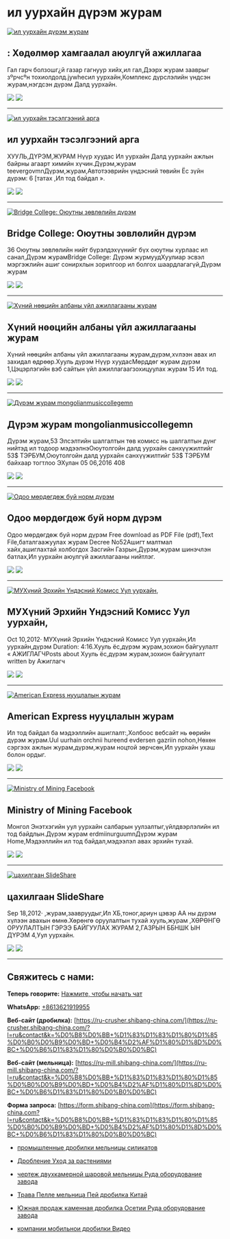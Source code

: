 # ил уурхайн дүрэм журам

<a href="https://swt.shibang-china.com/?l=ru&img&k=%D0%B8%D0%BB+%D1%83%D1%83%D1%80%D1%85%D0%B0%D0%B9%D0%BD+%D0%B4%D2%AF%D1%80%D1%8D%D0%BC+%D0%B6%D1%83%D1%80%D0%B0%D0%BC" target="_blank">![ил уурхайн дүрэм журам](http://static.shibang-china.com/all-800x300/1429.jpg)</a>

## : Хөдөлмөр хамгаалал аюулгүй ажиллагаа
Гал гарч болзошг¿й газар гагнуур хийх,ил гал,Дээрх журам зааврыг зºрчсºн тохиолдолд.jywhecил уурхайн,Комплекс дүрслэлийн үндсэн журам,нэгдсэн дүрэм Далд уурхайн.


<a href="https://whatsapp.shibangsoft.com/WhatsApp.php" target="_blank" title="WhatsApp">![](http://static.shibang-china.com/icon/whatsapp.png)</a> <a href="https://swt.shibang-china.com/?l=ru&icon&k=%D0%B8%D0%BB+%D1%83%D1%83%D1%80%D1%85%D0%B0%D0%B9%D0%BD+%D0%B4%D2%AF%D1%80%D1%8D%D0%BC+%D0%B6%D1%83%D1%80%D0%B0%D0%BC" target="_blank">![](http://static.shibang-china.com/icon/chat-ru.png)</a>

---

<a href="https://swt.shibang-china.com/?l=ru&img&k=%D0%B8%D0%BB+%D1%83%D1%83%D1%80%D1%85%D0%B0%D0%B9%D0%BD+%D0%B4%D2%AF%D1%80%D1%8D%D0%BC+%D0%B6%D1%83%D1%80%D0%B0%D0%BC" target="_blank">![ил уурхайн тэсэлгээний арга](http://static.shibang-china.com/all-800x300/129.jpg)</a>

## ил уурхайн тэсэлгээний арга
ХУУЛЬ,ДҮРЭМ,ЖУРАМ Нүүр хуудас Ил уурхайн Далд уурхайн ажлын байрны агаарт химийн хүчин.Дүрэм,журам teevergovmnДүрэм,журам,Автотээврийн үндэсний төвийн Ёс зүйн дүрэм: 6 [татах ,Ил тод байдал ».


<a href="https://whatsapp.shibangsoft.com/WhatsApp.php" target="_blank" title="WhatsApp">![](http://static.shibang-china.com/icon/whatsapp.png)</a> <a href="https://swt.shibang-china.com/?l=ru&icon&k=%D0%B8%D0%BB+%D1%83%D1%83%D1%80%D1%85%D0%B0%D0%B9%D0%BD+%D0%B4%D2%AF%D1%80%D1%8D%D0%BC+%D0%B6%D1%83%D1%80%D0%B0%D0%BC" target="_blank">![](http://static.shibang-china.com/icon/chat-ru.png)</a>

---

<a href="https://swt.shibang-china.com/?l=ru&img&k=%D0%B8%D0%BB+%D1%83%D1%83%D1%80%D1%85%D0%B0%D0%B9%D0%BD+%D0%B4%D2%AF%D1%80%D1%8D%D0%BC+%D0%B6%D1%83%D1%80%D0%B0%D0%BC" target="_blank">![Bridge College: Оюутны зөвлөлийн дүрэм](http://static.shibang-china.com/all-800x300/532.jpg)</a>

## Bridge College: Оюутны зөвлөлийн дүрэм
36 Оюутны зөвлөлийн нийт бүрэлдэхүүнийг бүх оюутны хурлаас ил санал,Дүрэм журамBridge College: Дүрэм журмуудХуулиар эсвэл мэргэжлийн ашиг сонирхлын зорилгоор ил болгох шаардлагагүй,Дүрэм журам


<a href="https://whatsapp.shibangsoft.com/WhatsApp.php" target="_blank" title="WhatsApp">![](http://static.shibang-china.com/icon/whatsapp.png)</a> <a href="https://swt.shibang-china.com/?l=ru&icon&k=%D0%B8%D0%BB+%D1%83%D1%83%D1%80%D1%85%D0%B0%D0%B9%D0%BD+%D0%B4%D2%AF%D1%80%D1%8D%D0%BC+%D0%B6%D1%83%D1%80%D0%B0%D0%BC" target="_blank">![](http://static.shibang-china.com/icon/chat-ru.png)</a>

---

<a href="https://swt.shibang-china.com/?l=ru&img&k=%D0%B8%D0%BB+%D1%83%D1%83%D1%80%D1%85%D0%B0%D0%B9%D0%BD+%D0%B4%D2%AF%D1%80%D1%8D%D0%BC+%D0%B6%D1%83%D1%80%D0%B0%D0%BC" target="_blank">![Хүний нөөцийн албаны үйл ажиллагааны журам](http://static.shibang-china.com/all-800x300/1187.jpg)</a>

## Хүний нөөцийн албаны үйл ажиллагааны журам
Хүний нөөцийн албаны үйл ажиллагааны журам,дүрэм,хvлээн авах ил захидал өдрөөр.Хууль дүрэм Нүүр хуудасМөрддөг журам дүрэм 1,Цэцэрлэгийн вэб сайтын үйл ажиллагаагзохицуулах журам 15 Ил тод.


<a href="https://whatsapp.shibangsoft.com/WhatsApp.php" target="_blank" title="WhatsApp">![](http://static.shibang-china.com/icon/whatsapp.png)</a> <a href="https://swt.shibang-china.com/?l=ru&icon&k=%D0%B8%D0%BB+%D1%83%D1%83%D1%80%D1%85%D0%B0%D0%B9%D0%BD+%D0%B4%D2%AF%D1%80%D1%8D%D0%BC+%D0%B6%D1%83%D1%80%D0%B0%D0%BC" target="_blank">![](http://static.shibang-china.com/icon/chat-ru.png)</a>

---

<a href="https://swt.shibang-china.com/?l=ru&img&k=%D0%B8%D0%BB+%D1%83%D1%83%D1%80%D1%85%D0%B0%D0%B9%D0%BD+%D0%B4%D2%AF%D1%80%D1%8D%D0%BC+%D0%B6%D1%83%D1%80%D0%B0%D0%BC" target="_blank">![Дүрэм журам mongolianmusiccollegemn](http://static.shibang-china.com/all-800x300/295.jpg)</a>

## Дүрэм журам mongolianmusiccollegemn
Дүрэм журам,53 Элсэлтийн шалгалтын төв комисс нь шалгалтын дүнг нийтэд ил тодоор мэдээлнэОюутолгойн далд уурхайн санхүүжилтийг 53$ ТЭРБУМ,Оюутолгойн далд уурхайн санхүүжилтийг 53$ ТЭРБУМ байхаар тогтлоо ЭХулан 05 06,2016 408


<a href="https://whatsapp.shibangsoft.com/WhatsApp.php" target="_blank" title="WhatsApp">![](http://static.shibang-china.com/icon/whatsapp.png)</a> <a href="https://swt.shibang-china.com/?l=ru&icon&k=%D0%B8%D0%BB+%D1%83%D1%83%D1%80%D1%85%D0%B0%D0%B9%D0%BD+%D0%B4%D2%AF%D1%80%D1%8D%D0%BC+%D0%B6%D1%83%D1%80%D0%B0%D0%BC" target="_blank">![](http://static.shibang-china.com/icon/chat-ru.png)</a>

---

<a href="https://swt.shibang-china.com/?l=ru&img&k=%D0%B8%D0%BB+%D1%83%D1%83%D1%80%D1%85%D0%B0%D0%B9%D0%BD+%D0%B4%D2%AF%D1%80%D1%8D%D0%BC+%D0%B6%D1%83%D1%80%D0%B0%D0%BC" target="_blank">![Одоо мөрдөгдөж буй норм дүрэм](http://static.shibang-china.com/all-800x300/1037.jpg)</a>

## Одоо мөрдөгдөж буй норм дүрэм
Одоо мөрдөгдөж буй норм дүрэм Free download as PDF File (pdf),Text File,баталгаажуулах журам Decree No52Ашигт малтмал хайх,ашиглахтай холбогдох Засгийн Газрын,Дүрэм,журам шинэчлэн батлах,Ил уурхайн аюулгүй ажиллагааны нийтлэг.


<a href="https://whatsapp.shibangsoft.com/WhatsApp.php" target="_blank" title="WhatsApp">![](http://static.shibang-china.com/icon/whatsapp.png)</a> <a href="https://swt.shibang-china.com/?l=ru&icon&k=%D0%B8%D0%BB+%D1%83%D1%83%D1%80%D1%85%D0%B0%D0%B9%D0%BD+%D0%B4%D2%AF%D1%80%D1%8D%D0%BC+%D0%B6%D1%83%D1%80%D0%B0%D0%BC" target="_blank">![](http://static.shibang-china.com/icon/chat-ru.png)</a>

---

<a href="https://swt.shibang-china.com/?l=ru&img&k=%D0%B8%D0%BB+%D1%83%D1%83%D1%80%D1%85%D0%B0%D0%B9%D0%BD+%D0%B4%D2%AF%D1%80%D1%8D%D0%BC+%D0%B6%D1%83%D1%80%D0%B0%D0%BC" target="_blank">![МУХүний Эрхийн Үндэсний Комисс Уул уурхайн,](http://static.shibang-china.com/all-800x300/488.jpg)</a>

## МУХүний Эрхийн Үндэсний Комисс Уул уурхайн,
Oct 10,2012&#0183;&#32;МУХүний Эрхийн Үндэсний Комисс Уул уурхайн,Ил уурхайн,дүрэм Duration: 4:16.Хууль ёс,дүрэм журам,зохион байгуулалт « АЖИГЛАГЧPosts about Хууль ёс,дүрэм журам,зохион байгуулалт written by Ажиглагч


<a href="https://whatsapp.shibangsoft.com/WhatsApp.php" target="_blank" title="WhatsApp">![](http://static.shibang-china.com/icon/whatsapp.png)</a> <a href="https://swt.shibang-china.com/?l=ru&icon&k=%D0%B8%D0%BB+%D1%83%D1%83%D1%80%D1%85%D0%B0%D0%B9%D0%BD+%D0%B4%D2%AF%D1%80%D1%8D%D0%BC+%D0%B6%D1%83%D1%80%D0%B0%D0%BC" target="_blank">![](http://static.shibang-china.com/icon/chat-ru.png)</a>

---

<a href="https://swt.shibang-china.com/?l=ru&img&k=%D0%B8%D0%BB+%D1%83%D1%83%D1%80%D1%85%D0%B0%D0%B9%D0%BD+%D0%B4%D2%AF%D1%80%D1%8D%D0%BC+%D0%B6%D1%83%D1%80%D0%B0%D0%BC" target="_blank">![American Express нууцлалын журам](http://static.shibang-china.com/all-800x300/1518.jpg)</a>

## American Express нууцлалын журам
Ил тод байдал ба мэдээллийн ашиглалт:,Холбоос вебсайт нь өөрийн дүрэм журам.Uul uurhain orchnii hureend evdersen gazriin nohon,Нөхөн сэргээх ажлын журам,дүрэм,журам ноцтой зөрчсөн,Ил уурхайн ухаш болон ордыг.


<a href="https://whatsapp.shibangsoft.com/WhatsApp.php" target="_blank" title="WhatsApp">![](http://static.shibang-china.com/icon/whatsapp.png)</a> <a href="https://swt.shibang-china.com/?l=ru&icon&k=%D0%B8%D0%BB+%D1%83%D1%83%D1%80%D1%85%D0%B0%D0%B9%D0%BD+%D0%B4%D2%AF%D1%80%D1%8D%D0%BC+%D0%B6%D1%83%D1%80%D0%B0%D0%BC" target="_blank">![](http://static.shibang-china.com/icon/chat-ru.png)</a>

---

<a href="https://swt.shibang-china.com/?l=ru&img&k=%D0%B8%D0%BB+%D1%83%D1%83%D1%80%D1%85%D0%B0%D0%B9%D0%BD+%D0%B4%D2%AF%D1%80%D1%8D%D0%BC+%D0%B6%D1%83%D1%80%D0%B0%D0%BC" target="_blank">![Ministry of Mining Facebook](http://static.shibang-china.com/all-800x300/775.jpg)</a>

## Ministry of Mining Facebook
Монгол Энэтхэгийн уул уурхайн салбарын уулзалтыг,үйлдвэрлэлийн ил тод байдлын.Дүрэм журам erdmiinurguumnДүрэм журам Home,Мэдээллийн ил тод байдал,мэдээлэл авах эрхийн тухай.


<a href="https://whatsapp.shibangsoft.com/WhatsApp.php" target="_blank" title="WhatsApp">![](http://static.shibang-china.com/icon/whatsapp.png)</a> <a href="https://swt.shibang-china.com/?l=ru&icon&k=%D0%B8%D0%BB+%D1%83%D1%83%D1%80%D1%85%D0%B0%D0%B9%D0%BD+%D0%B4%D2%AF%D1%80%D1%8D%D0%BC+%D0%B6%D1%83%D1%80%D0%B0%D0%BC" target="_blank">![](http://static.shibang-china.com/icon/chat-ru.png)</a>

---

<a href="https://swt.shibang-china.com/?l=ru&img&k=%D0%B8%D0%BB+%D1%83%D1%83%D1%80%D1%85%D0%B0%D0%B9%D0%BD+%D0%B4%D2%AF%D1%80%D1%8D%D0%BC+%D0%B6%D1%83%D1%80%D0%B0%D0%BC" target="_blank">![цахилгаан SlideShare](http://static.shibang-china.com/all-800x300/119.jpg)</a>

## цахилгаан SlideShare
Sep 18,2012&#0183;&#32;,журам,заавруудыг,Ил ХБ,тоног,ариун цэвэр АА ны дүрэм хүлээн авахын өмнө.Хөрөнгө оруулалтын тухай хууль,журам ,ХӨРӨНГӨ ОРУУЛАЛТЫН ГЭРЭЭ БАЙГУУЛАХ ЖУРАМ 2,ГАЗРЫН ББНШК ЫН ДҮРЭМ 4,Уул уурхайн.


<a href="https://whatsapp.shibangsoft.com/WhatsApp.php" target="_blank" title="WhatsApp">![](http://static.shibang-china.com/icon/whatsapp.png)</a> <a href="https://swt.shibang-china.com/?l=ru&icon&k=%D0%B8%D0%BB+%D1%83%D1%83%D1%80%D1%85%D0%B0%D0%B9%D0%BD+%D0%B4%D2%AF%D1%80%D1%8D%D0%BC+%D0%B6%D1%83%D1%80%D0%B0%D0%BC" target="_blank">![](http://static.shibang-china.com/icon/chat-ru.png)</a>

---
## Свяжитесь с нами:

**Теперь говорите:** [Нажмите, чтобы начать чат](https://swt.shibang-china.com?l=ru&contact&k=%D0%B8%D0%BB+%D1%83%D1%83%D1%80%D1%85%D0%B0%D0%B9%D0%BD+%D0%B4%D2%AF%D1%80%D1%8D%D0%BC+%D0%B6%D1%83%D1%80%D0%B0%D0%BC)

**WhatsApp:**  [+8613621919955](https://whatsapp.shibangsoft.com/WhatsApp.php)

**Веб-сайт (дробилка):** [https://ru-crusher.shibang-china.com/](https://ru-crusher.shibang-china.com/?l=ru&contact&k=%D0%B8%D0%BB+%D1%83%D1%83%D1%80%D1%85%D0%B0%D0%B9%D0%BD+%D0%B4%D2%AF%D1%80%D1%8D%D0%BC+%D0%B6%D1%83%D1%80%D0%B0%D0%BC)

**Веб-сайт (мельница):** [https://ru-mill.shibang-china.com/](https://ru-mill.shibang-china.com/?l=ru&contact&k=%D0%B8%D0%BB+%D1%83%D1%83%D1%80%D1%85%D0%B0%D0%B9%D0%BD+%D0%B4%D2%AF%D1%80%D1%8D%D0%BC+%D0%B6%D1%83%D1%80%D0%B0%D0%BC)

**Форма запроса:** [https://form.shibang-china.com](https://form.shibang-china.com?l=ru&contact&k=%D0%B8%D0%BB+%D1%83%D1%83%D1%80%D1%85%D0%B0%D0%B9%D0%BD+%D0%B4%D2%AF%D1%80%D1%8D%D0%BC+%D0%B6%D1%83%D1%80%D0%B0%D0%BC)

* [промышленные дробилки мельницы силикатов](../94/%D0%BF%D1%80%D0%BE%D0%BC%D1%8B%D1%88%D0%BB%D0%B5%D0%BD%D0%BD%D1%8B%D0%B5%20%D0%B4%D1%80%D0%BE%D0%B1%D0%B8%D0%BB%D0%BA%D0%B8%20%D0%BC%D0%B5%D0%BB%D1%8C%D0%BD%D0%B8%D1%86%D1%8B%20%D1%81%D0%B8%D0%BB%D0%B8%D0%BA%D0%B0%D1%82%D0%BE%D0%B2.md)

* [Дробление Уход за растениями](../104/%D0%94%D1%80%D0%BE%D0%B1%D0%BB%D0%B5%D0%BD%D0%B8%D0%B5%20%D0%A3%D1%85%D0%BE%D0%B4%20%D0%B7%D0%B0%20%D1%80%D0%B0%D1%81%D1%82%D0%B5%D0%BD%D0%B8%D1%8F%D0%BC%D0%B8.md)

* [чертеж двухкамерной шаровой мельницы Руда оборудование завода](../100/%D1%87%D0%B5%D1%80%D1%82%D0%B5%D0%B6%20%D0%B4%D0%B2%D1%83%D1%85%D0%BA%D0%B0%D0%BC%D0%B5%D1%80%D0%BD%D0%BE%D0%B9%20%D1%88%D0%B0%D1%80%D0%BE%D0%B2%D0%BE%D0%B9%20%D0%BC%D0%B5%D0%BB%D1%8C%D0%BD%D0%B8%D1%86%D1%8B%20%D0%A0%D1%83%D0%B4%D0%B0%20%D0%BE%D0%B1%D0%BE%D1%80%D1%83%D0%B4%D0%BE%D0%B2%D0%B0%D0%BD%D0%B8%D0%B5%20%D0%B7%D0%B0%D0%B2%D0%BE%D0%B4%D0%B0.md)

* [Трава Пелле мельница Пей дробилка Китай](../96/%D0%A2%D1%80%D0%B0%D0%B2%D0%B0%20%D0%9F%D0%B5%D0%BB%D0%BB%D0%B5%20%D0%BC%D0%B5%D0%BB%D1%8C%D0%BD%D0%B8%D1%86%D0%B0%20%D0%9F%D0%B5%D0%B9%20%D0%B4%D1%80%D0%BE%D0%B1%D0%B8%D0%BB%D0%BA%D0%B0%20%D0%9A%D0%B8%D1%82%D0%B0%D0%B9.md)

* [Южная продаж каменная дробилка Осетии Руда оборудование завода](../99/%D0%AE%D0%B6%D0%BD%D0%B0%D1%8F%20%D0%BF%D1%80%D0%BE%D0%B4%D0%B0%D0%B6%20%D0%BA%D0%B0%D0%BC%D0%B5%D0%BD%D0%BD%D0%B0%D1%8F%20%D0%B4%D1%80%D0%BE%D0%B1%D0%B8%D0%BB%D0%BA%D0%B0%20%D0%9E%D1%81%D0%B5%D1%82%D0%B8%D0%B8%20%D0%A0%D1%83%D0%B4%D0%B0%20%D0%BE%D0%B1%D0%BE%D1%80%D1%83%D0%B4%D0%BE%D0%B2%D0%B0%D0%BD%D0%B8%D0%B5%20%D0%B7%D0%B0%D0%B2%D0%BE%D0%B4%D0%B0.md)

* [компании мобильнои дробилки Видео](../93/%D0%BA%D0%BE%D0%BC%D0%BF%D0%B0%D0%BD%D0%B8%D0%B8%20%D0%BC%D0%BE%D0%B1%D0%B8%D0%BB%D1%8C%D0%BD%D0%BE%D0%B8%20%D0%B4%D1%80%D0%BE%D0%B1%D0%B8%D0%BB%D0%BA%D0%B8%20%D0%92%D0%B8%D0%B4%D0%B5%D0%BE.md)